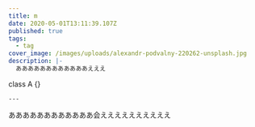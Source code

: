 ```yaml
---
title: m
date: 2020-05-01T13:11:39.107Z
published: true
tags:
  - tag
cover_image: /images/uploads/alexandr-podvalny-220262-unsplash.jpg
description: |-
  ああああああああああああえええ

  ```
  class A {}
  ```
---
```

ああああああああああああ会ええええええええええ
